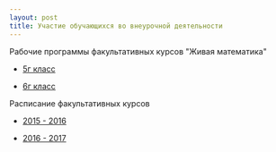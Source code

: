 ```yaml
---
layout: post
title: Участие обучающихся во внеурочной деятельности
---
```


Рабочие программы факультативных курсов "Живая математика"

- [5г класс](../content/form6-5g-rp.pdf)

- [6г класс](../content/form6-6g-rp.pdf)

Расписание факультативных курсов

- [2015 - 2016](../content/form6-5g.jpg)

- [2016 - 2017](../content/form6-6g.jpg)
